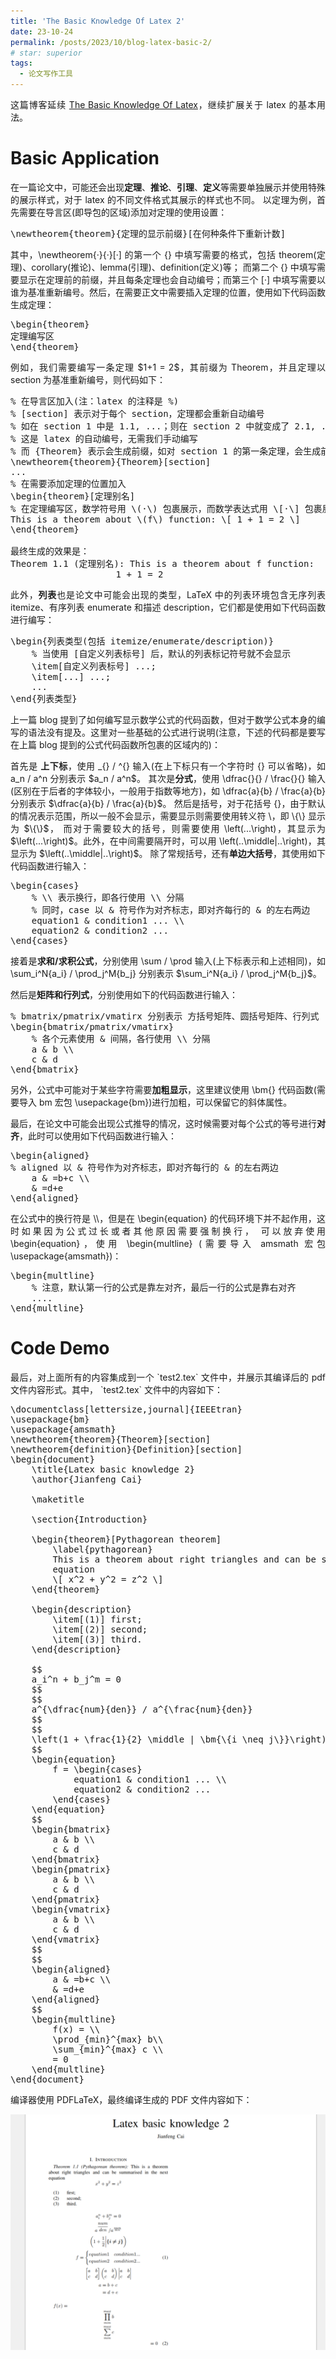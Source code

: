 ```yaml
---
title: 'The Basic Knowledge Of Latex 2'
date: 23-10-24
permalink: /posts/2023/10/blog-latex-basic-2/
# star: superior
tags:
  - 论文写作工具
---
```


<p style="text-align:justify; text-justify:inter-ideograph;">这篇博客延续 <a href="https://cai-jianfeng.github.io/posts/2023/10/blog-latex-basic/" target="_blank" title="latex basic">
The Basic Knowledge Of Latex</a>，继续扩展关于 latex 的基本用法。</p>

Basic Application
===

<p style="text-align:justify; text-justify:inter-ideograph;">在一篇论文中，可能还会出现<b>定理</b>、<b>推论</b>、<b>引理</b>、<b>定义</b>等需要单独展示并使用特殊的展示样式，对于 latex 的不同文件格式其展示的样式也不同。
以定理为例，首先需要在导言区(即导包的区域)添加对定理的使用设置：</p>

<pre>
\newtheorem{theorem}{定理的显示前缀}[在何种条件下重新计数]
</pre>

<p style="text-align:justify; text-justify:inter-ideograph;">其中，\newtheorem{·}{·}[·] 的第一个 {} 中填写需要的格式，包括 theorem(定理)、corollary(推论)、lemma(引理)、definition(定义)等；
而第二个 {} 中填写需要显示在定理前的前缀，并且每条定理也会自动编号；而第三个 [·] 中填写需要以谁为基准重新编号。然后，在需要正文中需要插入定理的位置，使用如下代码函数生成定理：</p>

<pre>
\begin{theorem}
定理编写区
\end{theorem}
</pre>

<p style="text-align:justify; text-justify:inter-ideograph;">例如，我们需要编写一条定理 $1+1 = 2$，其前缀为 Theorem，并且定理以 section 为基准重新编号，则代码如下：</p>

<pre>
% 在导言区加入(注：latex 的注释是 %)
% [section] 表示对于每个 section，定理都会重新自动编号
% 如在 section 1 中是 1.1, ...；则在 section 2 中就变成了 2.1, ...
% 这是 latex 的自动编号，无需我们手动编写
% 而 {Theorem} 表示会生成前缀，如对 section 1 的第一条定理，会生成前缀 Theorem 1.1
\newtheorem{theorem}{Theorem}[section]
...
% 在需要添加定理的位置加入
\begin{theorem}[定理别名]
% 在定理编写区，数学符号用 \(·\) 包裹展示，而数学表达式用 \[·\] 包裹展示(其语法和正文的 $·$ 中的语法相同)
This is a theorem about \(f\) function: \[ 1 + 1 = 2 \]
\end{theorem}

最终生成的效果是：
Theorem 1.1 (定理别名): This is a theorem about f function: 
                    1 + 1 = 2
</pre>

<p style="text-align:justify; text-justify:inter-ideograph;">此外，<b>列表</b>也是论文中可能会出现的类型，LaTeX 中的列表环境包含无序列表 itemize、有序列表 enumerate 和描述 description，它们都是使用如下代码函数进行编写：</p>

<pre>
\begin{列表类型(包括 itemize/enumerate/description)}
    % 当使用 [自定义列表标号] 后，默认的列表标记符号就不会显示
    \item[自定义列表标号] ...;
    \item[...] ...;
    ...
\end{列表类型}
</pre>

<p style="text-align:justify; text-justify:inter-ideograph;">上一篇 blog 提到了如何编写显示数学公式的代码函数，但对于数学公式本身的编写的语法没有提及。这里对一些基础的公式进行说明(注意，下述的代码都是要写在上篇 blog 提到的公式代码函数所包裹的区域内的)：</p>

<p style="text-align:justify; text-justify:inter-ideograph;">首先是 <b>上下标</b>，使用 _{} / ^{} 输入(在上下标只有一个字符时 {} 可以省略)，如 a_n / a^n 分别表示 $a_n / a^n$。
其次是<b>分式</b>，使用 \dfrac{}{} / \frac{}{} 输入(区别在于后者的字体较小，一般用于指数等地方)，如 \dfrac{a}{b} / \frac{a}{b} 分别表示 $\dfrac{a}{b} / \frac{a}{b}$。
然后是括号，对于花括号 {}，由于默认的情况表示范围，所以一般不会显示，需要显示则需要使用转义符 \，即 \{\} 显示为 $\{\}$，
而对于需要较大的括号，则需要使用 \left(...\right)，其显示为 $\left(...\right)$。此外，在中间需要隔开时，可以用 \left(..\middle|..\right)，其显示为 $\left(..\middle|..\right)$。
除了常规括号，还有<b>单边大括号</b>，其使用如下代码函数进行输入：</p>

<pre>
\begin{cases}
    % \\ 表示换行，即各行使用 \\ 分隔
    % 同时，case 以 & 符号作为对齐标志，即对齐每行的 & 的左右两边
    equation1 & condition1 ... \\
    equation2 & condition2 ...
\end{cases}
</pre>

<p style="text-align:justify; text-justify:inter-ideograph;">接着是<b>求和/求积公式</b>，分别使用 \sum / \prod 输入(上下标表示和上述相同)，如 \sum_i^N{a_i} / \prod_j^M{b_j} 分别表示 $\sum_i^N{a_i} / \prod_j^M{b_j}$。</p>

<p style="text-align:justify; text-justify:inter-ideograph;">然后是<b>矩阵和行列式</b>，分别使用如下的代码函数进行输入：</p>

<pre>
% bmatrix/pmatrix/vmatirx 分别表示 方括号矩阵、圆括号矩阵、行列式
\begin{bmatrix/pmatrix/vmatirx}
    % 各个元素使用 & 间隔，各行使用 \\ 分隔
    a & b \\
    c & d
\end{bmatrix}
</pre>

<p style="text-align:justify; text-justify:inter-ideograph;">另外，公式中可能对于某些字符需要<b>加粗显示</b>，这里建议使用 \bm{} 代码函数(需要导入 bm 宏包 \usepackage{bm})进行加粗，可以保留它的斜体属性。</p>

<p style="text-align:justify; text-justify:inter-ideograph;">最后，在论文中可能会出现公式推导的情况，这时候需要对每个公式的等号进行<b>对齐</b>，此时可以使用如下代码函数进行输入：</p>

<pre>
\begin{aligned}
% aligned 以 & 符号作为对齐标志，即对齐每行的 & 的左右两边
    a & =b+c \\
    & =d+e
\end{aligned}
</pre>

<p style="text-align:justify; text-justify:inter-ideograph;">在公式中的换行符是 \\，但是在 \begin{equation} 的代码环境下并不起作用，这时如果因为公式过长或者其他原因需要强制换行，
可以放弃使用 \begin{equation}，使用 \begin{multline} (需要导入 amsmath 宏包 \usepackage{amsmath})：</p>

<pre>
\begin{multline}
    % 注意，默认第一行的公式是靠左对齐，最后一行的公式是靠右对齐
    ....
\end{multline}
</pre>

Code Demo
===
<p style="text-align:justify; text-justify:inter-ideograph;">最后，对上面所有的内容集成到一个 `test2.tex` 文件中，并展示其编译后的 pdf 文件内容形式。其中， `test2.tex` 文件中的内容如下：</p>

<pre>
\documentclass[lettersize,journal]{IEEEtran}
\usepackage{bm}
\usepackage{amsmath}
\newtheorem{theorem}{Theorem}[section]
\newtheorem{definition}{Definition}[section]
\begin{document}
	\title{Latex basic knowledge 2}
	\author{Jianfeng Cai}
	
	\maketitle
	
	\section{Introduction}
	
	\begin{theorem}[Pythagorean theorem]
		\label{pythagorean}
		This is a theorem about right triangles and can be summarised in the next 
		equation 
		\[ x^2 + y^2 = z^2 \]
	\end{theorem}
	
	\begin{description}
		\item[(1)] first; 
		\item[(2)] second;
		\item[(3)] third. 
	\end{description}

	$$
	a_i^n + b_j^m = 0
	$$
	$$
	a^{\dfrac{num}{den}} / a^{\frac{num}{den}}
	$$
	$$
	\left(1 + \frac{1}{2} \middle | \bm{\{i \neq j\}}\right)
	$$
	\begin{equation}
		f = \begin{cases}
			equation1 & condition1 ... \\
			equation2 & condition2 ...
		\end{cases}
	\end{equation}
	$$
	\begin{bmatrix}
		a & b \\
		c & d
	\end{bmatrix}
	\begin{pmatrix}
		a & b \\
		c & d
	\end{pmatrix}
	\begin{vmatrix}
		a & b \\
		c & d
	\end{vmatrix}
	$$
	$$
	\begin{aligned}
		a & =b+c \\
		& =d+e
	\end{aligned}
	$$
	\begin{multline}
		f(x) = \\
		\prod_{min}^{max} b\\
		\sum_{min}^{max} c \\
		= 0
	\end{multline}	
\end{document}
</pre>

<p style="text-align:justify; text-justify:inter-ideograph;">编译器使用 PDFLaTeX，最终编译生成的 PDF 文件内容如下：</p>

![demo](/images/latex_basic_application2.png)
